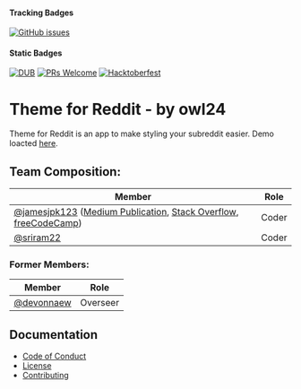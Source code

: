 #### Tracking Badges
[![GitHub issues](https://img.shields.io/github/issues/chingu-coders/owl-24.svg?style=flat-square)](https://github.com/chingu-coders/owl-24/issues)

#### Static Badges
[![DUB](https://img.shields.io/dub/l/vibe-d.svg?style=flat-square)]()
[![PRs Welcome](https://img.shields.io/badge/PRs-welcome-brightgreen.svg?style=flat-square)](http://makeapullrequest.com)
[![Hacktoberfest](https://img.shields.io/badge/%20We%20%F0%9F%92%97-Hacktoberfest-orange.svg?style=flat-square)](https://hacktoberfest.digitalocean.com/)

# Theme for Reddit - by owl24
Theme for Reddit is an app to make styling your subreddit easier. Demo loacted [here](https://chingu-coders.github.io/owl-24/).

## Team Composition:

| Member        | Role          |
| ------------- | ------------- |
| [@jamesjpk123](https://github.com/jamesjpk123) ([Medium Publication](https://medium.com/james-kerrane), [Stack Overflow](https://stackoverflow.com/users/8183858/james-kerrane), [freeCodeCamp](https://www.freecodecamp.org/jamesjpk123)) | Coder |
| [@sriram22](https://github.com/sriram22) | Coder |

### Former Members:

| Member        | Role          |
| ------------- | ------------- |
| [@devonnaew](https://github.com/devonnaew)      | Overseer |

## Documentation
* [Code of Conduct](CODE_OF_CONDUCT.md)
* [License](LICENSE.md)
* [Contributing](CONTRIBUTING.md)
